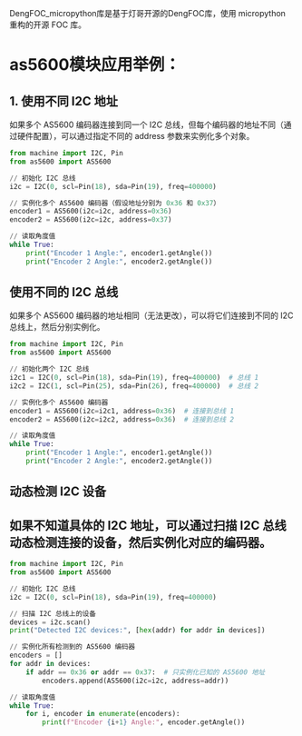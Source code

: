 DengFOC_micropython库是基于灯哥开源的DengFOC库，使用 micropython 重构的开源 FOC 库。

# as5600模块应用举例：
## 1. 使用不同 I2C 地址
如果多个 AS5600 编码器连接到同一个 I2C 总线，但每个编码器的地址不同（通过硬件配置），可以通过指定不同的 address 参数来实例化多个对象。

```python
from machine import I2C, Pin
from as5600 import AS5600

// 初始化 I2C 总线
i2c = I2C(0, scl=Pin(18), sda=Pin(19), freq=400000)

// 实例化多个 AS5600 编码器（假设地址分别为 0x36 和 0x37）
encoder1 = AS5600(i2c=i2c, address=0x36)
encoder2 = AS5600(i2c=i2c, address=0x37)

// 读取角度值
while True:
    print("Encoder 1 Angle:", encoder1.getAngle())
    print("Encoder 2 Angle:", encoder2.getAngle())
```
## 使用不同的 I2C 总线
如果多个 AS5600 编码器的地址相同（无法更改），可以将它们连接到不同的 I2C 总线上，然后分别实例化。
```python
from machine import I2C, Pin
from as5600 import AS5600

// 初始化两个 I2C 总线
i2c1 = I2C(0, scl=Pin(18), sda=Pin(19), freq=400000)  # 总线 1
i2c2 = I2C(1, scl=Pin(25), sda=Pin(26), freq=400000)  # 总线 2

// 实例化多个 AS5600 编码器
encoder1 = AS5600(i2c=i2c1, address=0x36)  # 连接到总线 1
encoder2 = AS5600(i2c=i2c2, address=0x36)  # 连接到总线 2

// 读取角度值
while True:
    print("Encoder 1 Angle:", encoder1.getAngle())
    print("Encoder 2 Angle:", encoder2.getAngle())
```

## 动态检测 I2C 设备
## 如果不知道具体的 I2C 地址，可以通过扫描 I2C 总线动态检测连接的设备，然后实例化对应的编码器。

```python
from machine import I2C, Pin
from as5600 import AS5600

// 初始化 I2C 总线
i2c = I2C(0, scl=Pin(18), sda=Pin(19), freq=400000)

// 扫描 I2C 总线上的设备
devices = i2c.scan()
print("Detected I2C devices:", [hex(addr) for addr in devices])

// 实例化所有检测到的 AS5600 编码器
encoders = []
for addr in devices:
    if addr == 0x36 or addr == 0x37:  # 只实例化已知的 AS5600 地址
        encoders.append(AS5600(i2c=i2c, address=addr))

// 读取角度值
while True:
    for i, encoder in enumerate(encoders):
        print(f"Encoder {i+1} Angle:", encoder.getAngle())
```
